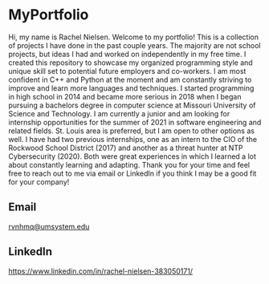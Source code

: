 # MyPortfolio
Hi, my name is Rachel Nielsen. Welcome to my portfolio! This is a collection of projects I have done in the past couple years. The majority are not school projects, but ideas I had and worked on independently in my free time. I created this repository to showcase my organized programming style and unique skill set to potential future employers and co-workers. I am most confident in C++ and Python at the moment and am constantly striving to improve and learn more languages and techniques. I started programming in high school in 2014 and became more serious in 2018 when I began pursuing a bachelors degree in computer science at Missouri University of Science and Technology. I am currently a junior and am looking for internship opportunities for the summer of 2021 in software engineering and related fields. St. Louis area is preferred, but I am open to other options as well. I have had two previous internships, one as an intern to the CIO of the Rockwood School District (2017) and another as a threat hunter at NTP Cybersecurity (2020). Both were great experiences in which I learned a lot about constantly learning and adapting. Thank you for your time and feel free to reach out to me via email or LinkedIn if you think I may be a good fit for your company!

## Email
rvnhmq@umsystem.edu

## LinkedIn
https://www.linkedin.com/in/rachel-nielsen-383050171/
